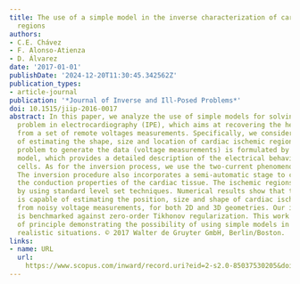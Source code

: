 ```yaml
---
title: The use of a simple model in the inverse characterization of cardiac ischemic
  regions
authors:
- C.E. Chávez
- F. Alonso-Atienza
- D. Álvarez
date: '2017-01-01'
publishDate: '2024-12-20T11:30:45.342562Z'
publication_types:
- article-journal
publication: '*Journal of Inverse and Ill-Posed Problems*'
doi: 10.1515/jiip-2016-0017
abstract: In this paper, we analyze the use of simple models for solving the inverse
  problem in electrocardiography (IPE), which aims at recovering the heart condition
  from a set of remote voltages measurements. Specifically, we consider here the problem
  of estimating the shape, size and location of cardiac ischemic regions. The forward
  problem to generate the data (voltage measurements) is formulated by using the Luo-Rudy
  model, which provides a detailed description of the electrical behavior of cardiac
  cells. As for the inversion process, we use the two-current phenomenological model.
  The inversion procedure also incorporates a semi-automatic stage to characterize
  the conduction properties of the cardiac tissue. The ischemic regions are modeled
  by using standard level set techniques. Numerical results show that the algorithm
  is capable of estimating the position, size and shape of cardiac ischemic regions
  from noisy voltage measurements, for both 2D and 3D geometries. Our inverse procedure
  is benchmarked against zero-order Tikhonov regularization. This work is a proof
  of principle demonstrating the possibility of using simple models in the IPE towards
  realistic situations. © 2017 Walter de Gruyter GmbH, Berlin/Boston.
links:
- name: URL
  url: 
    https://www.scopus.com/inward/record.uri?eid=2-s2.0-85037530205&doi=10.1515%2fjiip-2016-0017&partnerID=40&md5=36ca61e2c87351a79a1b94e353b9c8f2
---
```

